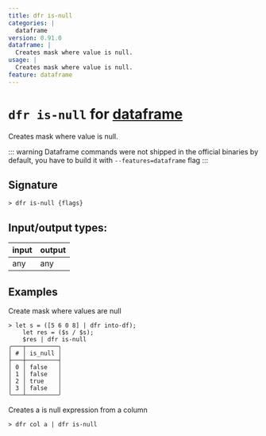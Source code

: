 ```yaml
---
title: dfr is-null
categories: |
  dataframe
version: 0.91.0
dataframe: |
  Creates mask where value is null.
usage: |
  Creates mask where value is null.
feature: dataframe
---
```

<!-- This file is automatically generated. Please edit the command in https://github.com/nushell/nushell instead. -->

# `dfr is-null` for [dataframe](/commands/categories/dataframe.md)

<div class='command-title'>Creates mask where value is null.</div>

::: warning
Dataframe commands were not shipped in the official binaries by default, you have to build it with `--features=dataframe` flag
:::

## Signature

```> dfr is-null {flags} ```


## Input/output types:

| input | output |
| ----- | ------ |
| any   | any    |

## Examples

Create mask where values are null
```nu
> let s = ([5 6 0 8] | dfr into-df);
    let res = ($s / $s);
    $res | dfr is-null
╭───┬─────────╮
│ # │ is_null │
├───┼─────────┤
│ 0 │ false   │
│ 1 │ false   │
│ 2 │ true    │
│ 3 │ false   │
╰───┴─────────╯

```

Creates a is null expression from a column
```nu
> dfr col a | dfr is-null

```
